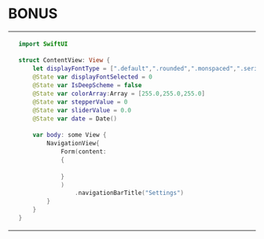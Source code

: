 <h1>BONUS</h1>
<table>
  <tr>
    <td>
      <img src="https://raw.githubusercontent.com/didi816l/yzu-1101422-swift/main/IMG_0370.jpg">
    </td>
    <td>
      
```swift
import SwiftUI

struct ContentView: View {
    let displayFontType = [".default",".rounded",".monspaced",".serif"]
    @State var displayFontSelected = 0
    @State var IsDeepScheme = false
    @State var colorArray:Array = [255.0,255.0,255.0]
    @State var stepperValue = 0
    @State var sliderValue = 0.0
    @State var date = Date()
    
    var body: some View {
        NavigationView{
            Form(content:
            {
                
            }
            )
                .navigationBarTitle("Settings")
        }
    }
}

  ```
   
  </tr>
</table>
